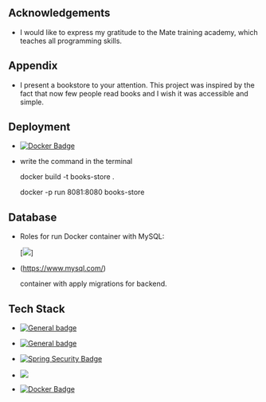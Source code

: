 ## Acknowledgements

- I would like to express my gratitude to the Mate training academy, which teaches all programming skills.

## Appendix

- I present a bookstore to your attention. This project was inspired by the fact that
  now few people read books and I wish it was accessible and simple.


## Deployment

- [![Docker Badge](https://img.shields.io/badge/Docker-2496ED?logo=docker&logoColor=fff&style=for-the-badge)](https://www.docker.com/)

- write the command in the terminal

  docker build -t books-store .

  docker -p run 8081:8080 books-store

## Database

- Roles for run Docker container with MySQL:

  [![](https://img.shields.io/badge/MySQL-005C84?style=for-the-badge&logo=mysql&logoColor=white)]
- (https://www.mysql.com/)

  container with apply migrations for backend.

## Tech Stack
- [![General badge](https://img.shields.io/badge/JAVA-17-F7DF1E.svg)](https://www.oracle.com/cis/java/)
-  [![General badge](https://img.shields.io/badge/SPRING-JPA-fff&.svg)](https://spring.io/projects/spring-data-jpa)

- [![Spring Security Badge](https://img.shields.io/badge/Spring%20Security-6DB33F?logo=springsecurity&logoColor=fff&style=for-the-badge)](https://spring.io/projects/spring-security)

- [![](https://img.shields.io/badge/MySQL-005C84?style=for-the-badge&logo=mysql&logoColor=white)](https://www.mysql.com/)

- [![Docker Badge](https://img.shields.io/badge/Docker-2496ED?logo=docker&logoColor=fff&style=for-the-badge)](https://www.docker.com/)